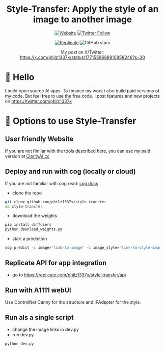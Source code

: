 <div align="center">

<h1> Style-Transfer: Apply the style of an image to another image </h1>

[![Website](https://img.shields.io/badge/Website-ClarityAI.cc-blueviolet)](https://ClarityAI.cc) [![Twitter Follow](https://img.shields.io/twitter/follow/philz1337x?style=social)](https://twitter.com/philz1337x)

[![Replicate](https://img.shields.io/badge/Demo-Replicate-purple)](https://replicate.com/philz1337x/style-transfer)
![GitHub stars](https://img.shields.io/github/stars/philz1337x/style-transfer?style=social&label=Star)

My post on X/Twitter: https://x.com/philz1337x/status/1771559668910858246?s=20

</div>

# 👋 Hello

I build open source AI apps. To finance my work i also build paid versions of my code. But feel free to use the free code. I post features and new projects on https://twitter.com/philz1337x

# 🚀 Options to use Style-Transfer

## User friendly Website

If you are not fimilar with the tools described here, you can use my paid version at [ClarityAI.cc](https://ClarityAI.cc)

## Deploy and run with cog (locally or cloud)

If you are not familiar with cog read: <a href=https://github.com/replicate/cog/blob/main/docs/getting-started-own-model.md>cog docs</a>

- clone the repo

```bash
git clone github.com/philz1337x/style-transfer
cd style-transfer
```

- download the weights

```bash
pip install diffusers
python download_weights.py
```

- start a prediction

```bash
cog predict -i image="link-to-image" -i image_style="link-to-style-image"
```

## Replicate API for app integration

- go to https://replicate.com/philz1337x/style-transfer/api

## Run with A1111 webUI

Use ControlNet Canny for the structure and IPAdapter for the style.

## Run als a single script

- change the image links in dev.py
- run dev.py

```bash
python dev.py
```

